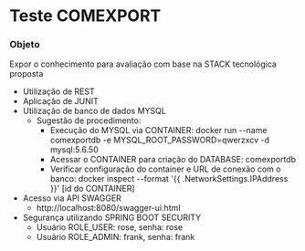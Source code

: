 # Teste COMEXPORT

### Objeto
Expor o conhecimento para avaliação com base na STACK tecnológica proposta

* Utilização de REST
* Aplicação de JUNIT
* Utilização de banco de dados MYSQL
    * Sugestão de procedimento:
        * Execução do MYSQL via CONTAINER: docker run --name comexportdb -e MYSQL_ROOT_PASSWORD=qwerzxcv -d mysql:5.6.50
        * Acessar o CONTAINER para criação do DATABASE: comexportdb
        * Verificar configuração do container e URL de conexão com o banco: docker inspect --format '{{ .NetworkSettings.IPAddress }}' [id do CONTAINER]
* Acesso via API SWAGGER
    * http://localhost:8080/swagger-ui.html
* Segurança utilizando SPRING BOOT SECURITY
    * Usuário ROLE_USER: rose, senha: rose
    * Usuário ROLE_ADMIN: frank, senha: frank